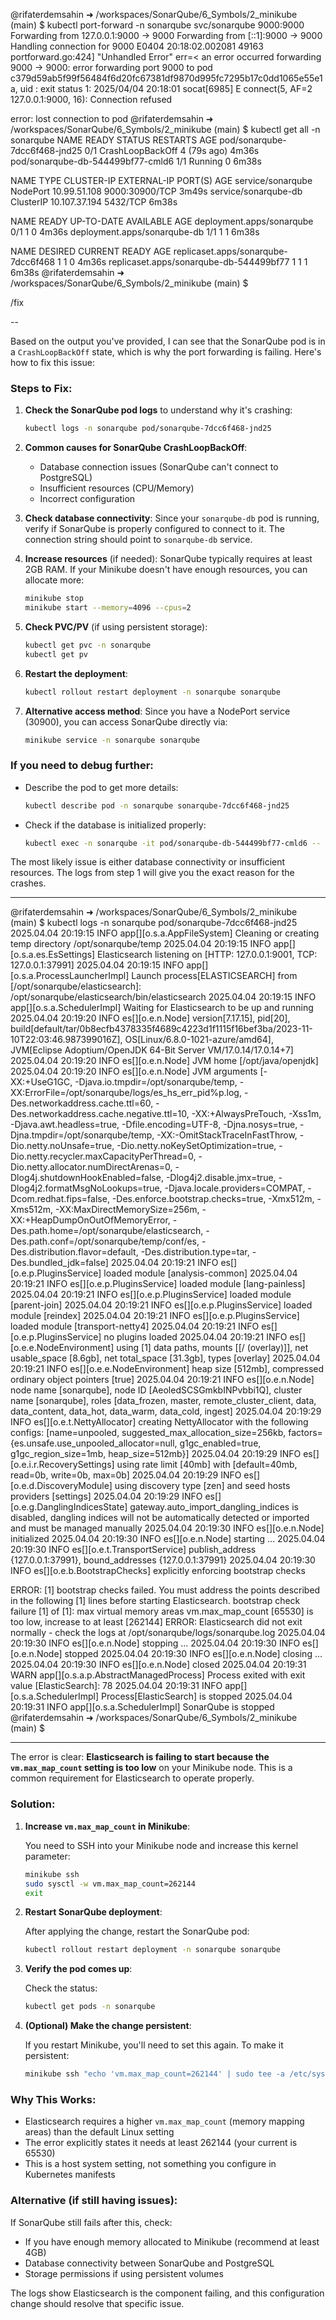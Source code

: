 @rifaterdemsahin ➜ /workspaces/SonarQube/6_Symbols/2_minikube (main) $ kubectl port-forward -n sonarqube svc/sonarqube 9000:9000 
Forwarding from 127.0.0.1:9000 -> 9000
Forwarding from [::1]:9000 -> 9000
Handling connection for 9000
E0404 20:18:02.002081   49163 portforward.go:424] "Unhandled Error" err=<
        an error occurred forwarding 9000 -> 9000: error forwarding port 9000 to pod c379d59ab5f99f56484f6d20fc67381df9870d995fc7295b17c0dd1065e55e1a, uid : exit status 1: 2025/04/04 20:18:01 socat[6985] E connect(5, AF=2 127.0.0.1:9000, 16): Connection refused
 >
error: lost connection to pod
@rifaterdemsahin ➜ /workspaces/SonarQube/6_Symbols/2_minikube (main) $ kubectl get all -n sonarqube
NAME                                READY   STATUS             RESTARTS      AGE
pod/sonarqube-7dcc6f468-jnd25       0/1     CrashLoopBackOff   4 (79s ago)   4m36s
pod/sonarqube-db-544499bf77-cmld6   1/1     Running            0             6m38s

NAME                   TYPE        CLUSTER-IP      EXTERNAL-IP   PORT(S)          AGE
service/sonarqube      NodePort    10.99.51.108    <none>        9000:30900/TCP   3m49s
service/sonarqube-db   ClusterIP   10.107.37.194   <none>        5432/TCP         6m38s

NAME                           READY   UP-TO-DATE   AVAILABLE   AGE
deployment.apps/sonarqube      0/1     1            0           4m36s
deployment.apps/sonarqube-db   1/1     1            1           6m38s

NAME                                      DESIRED   CURRENT   READY   AGE
replicaset.apps/sonarqube-7dcc6f468       1         1         0       4m36s
replicaset.apps/sonarqube-db-544499bf77   1         1         1       6m38s
@rifaterdemsahin ➜ /workspaces/SonarQube/6_Symbols/2_minikube (main) $ 

/fix 

--

Based on the output you've provided, I can see that the SonarQube pod is in a `CrashLoopBackOff` state, which is why the port forwarding is failing. Here's how to fix this issue:

### Steps to Fix:

1. **Check the SonarQube pod logs** to understand why it's crashing:
   ```bash
   kubectl logs -n sonarqube pod/sonarqube-7dcc6f468-jnd25
   ```

2. **Common causes for SonarQube CrashLoopBackOff**:
   - Database connection issues (SonarQube can't connect to PostgreSQL)
   - Insufficient resources (CPU/Memory)
   - Incorrect configuration

3. **Check database connectivity**:
   Since your `sonarqube-db` pod is running, verify if SonarQube is properly configured to connect to it. The connection string should point to `sonarqube-db` service.

4. **Increase resources** (if needed):
   SonarQube typically requires at least 2GB RAM. If your Minikube doesn't have enough resources, you can allocate more:
   ```bash
   minikube stop
   minikube start --memory=4096 --cpus=2
   ```

5. **Check PVC/PV** (if using persistent storage):
   ```bash
   kubectl get pvc -n sonarqube
   kubectl get pv
   ```

6. **Restart the deployment**:
   ```bash
   kubectl rollout restart deployment -n sonarqube sonarqube
   ```

7. **Alternative access method**:
   Since you have a NodePort service (30900), you can access SonarQube directly via:
   ```bash
   minikube service -n sonarqube sonarqube
   ```

### If you need to debug further:

- Describe the pod to get more details:
  ```bash
  kubectl describe pod -n sonarqube sonarqube-7dcc6f468-jnd25
  ```

- Check if the database is initialized properly:
  ```bash
  kubectl exec -n sonarqube -it pod/sonarqube-db-544499bf77-cmld6 -- psql -U sonar -W
  ```

The most likely issue is either database connectivity or insufficient resources. The logs from step 1 will give you the exact reason for the crashes.


---

@rifaterdemsahin ➜ /workspaces/SonarQube/6_Symbols/2_minikube (main) $ kubectl logs -n sonarqube pod/sonarqube-7dcc6f468-jnd25
2025.04.04 20:19:15 INFO  app[][o.s.a.AppFileSystem] Cleaning or creating temp directory /opt/sonarqube/temp
2025.04.04 20:19:15 INFO  app[][o.s.a.es.EsSettings] Elasticsearch listening on [HTTP: 127.0.0.1:9001, TCP: 127.0.0.1:37991]
2025.04.04 20:19:15 INFO  app[][o.s.a.ProcessLauncherImpl] Launch process[ELASTICSEARCH] from [/opt/sonarqube/elasticsearch]: /opt/sonarqube/elasticsearch/bin/elasticsearch
2025.04.04 20:19:15 INFO  app[][o.s.a.SchedulerImpl] Waiting for Elasticsearch to be up and running
2025.04.04 20:19:20 INFO  es[][o.e.n.Node] version[7.17.15], pid[20], build[default/tar/0b8ecfb4378335f4689c4223d1f1115f16bef3ba/2023-11-10T22:03:46.987399016Z], OS[Linux/6.8.0-1021-azure/amd64], JVM[Eclipse Adoptium/OpenJDK 64-Bit Server VM/17.0.14/17.0.14+7]
2025.04.04 20:19:20 INFO  es[][o.e.n.Node] JVM home [/opt/java/openjdk]
2025.04.04 20:19:20 INFO  es[][o.e.n.Node] JVM arguments [-XX:+UseG1GC, -Djava.io.tmpdir=/opt/sonarqube/temp, -XX:ErrorFile=/opt/sonarqube/logs/es_hs_err_pid%p.log, -Des.networkaddress.cache.ttl=60, -Des.networkaddress.cache.negative.ttl=10, -XX:+AlwaysPreTouch, -Xss1m, -Djava.awt.headless=true, -Dfile.encoding=UTF-8, -Djna.nosys=true, -Djna.tmpdir=/opt/sonarqube/temp, -XX:-OmitStackTraceInFastThrow, -Dio.netty.noUnsafe=true, -Dio.netty.noKeySetOptimization=true, -Dio.netty.recycler.maxCapacityPerThread=0, -Dio.netty.allocator.numDirectArenas=0, -Dlog4j.shutdownHookEnabled=false, -Dlog4j2.disable.jmx=true, -Dlog4j2.formatMsgNoLookups=true, -Djava.locale.providers=COMPAT, -Dcom.redhat.fips=false, -Des.enforce.bootstrap.checks=true, -Xmx512m, -Xms512m, -XX:MaxDirectMemorySize=256m, -XX:+HeapDumpOnOutOfMemoryError, -Des.path.home=/opt/sonarqube/elasticsearch, -Des.path.conf=/opt/sonarqube/temp/conf/es, -Des.distribution.flavor=default, -Des.distribution.type=tar, -Des.bundled_jdk=false]
2025.04.04 20:19:21 INFO  es[][o.e.p.PluginsService] loaded module [analysis-common]
2025.04.04 20:19:21 INFO  es[][o.e.p.PluginsService] loaded module [lang-painless]
2025.04.04 20:19:21 INFO  es[][o.e.p.PluginsService] loaded module [parent-join]
2025.04.04 20:19:21 INFO  es[][o.e.p.PluginsService] loaded module [reindex]
2025.04.04 20:19:21 INFO  es[][o.e.p.PluginsService] loaded module [transport-netty4]
2025.04.04 20:19:21 INFO  es[][o.e.p.PluginsService] no plugins loaded
2025.04.04 20:19:21 INFO  es[][o.e.e.NodeEnvironment] using [1] data paths, mounts [[/ (overlay)]], net usable_space [8.6gb], net total_space [31.3gb], types [overlay]
2025.04.04 20:19:21 INFO  es[][o.e.e.NodeEnvironment] heap size [512mb], compressed ordinary object pointers [true]
2025.04.04 20:19:21 INFO  es[][o.e.n.Node] node name [sonarqube], node ID [AeoledSCSGmkbINPvbbi1Q], cluster name [sonarqube], roles [data_frozen, master, remote_cluster_client, data, data_content, data_hot, data_warm, data_cold, ingest]
2025.04.04 20:19:29 INFO  es[][o.e.t.NettyAllocator] creating NettyAllocator with the following configs: [name=unpooled, suggested_max_allocation_size=256kb, factors={es.unsafe.use_unpooled_allocator=null, g1gc_enabled=true, g1gc_region_size=1mb, heap_size=512mb}]
2025.04.04 20:19:29 INFO  es[][o.e.i.r.RecoverySettings] using rate limit [40mb] with [default=40mb, read=0b, write=0b, max=0b]
2025.04.04 20:19:29 INFO  es[][o.e.d.DiscoveryModule] using discovery type [zen] and seed hosts providers [settings]
2025.04.04 20:19:29 INFO  es[][o.e.g.DanglingIndicesState] gateway.auto_import_dangling_indices is disabled, dangling indices will not be automatically detected or imported and must be managed manually
2025.04.04 20:19:30 INFO  es[][o.e.n.Node] initialized
2025.04.04 20:19:30 INFO  es[][o.e.n.Node] starting ...
2025.04.04 20:19:30 INFO  es[][o.e.t.TransportService] publish_address {127.0.0.1:37991}, bound_addresses {127.0.0.1:37991}
2025.04.04 20:19:30 INFO  es[][o.e.b.BootstrapChecks] explicitly enforcing bootstrap checks

ERROR: [1] bootstrap checks failed. You must address the points described in the following [1] lines before starting Elasticsearch.
bootstrap check failure [1] of [1]: max virtual memory areas vm.max_map_count [65530] is too low, increase to at least [262144]
ERROR: Elasticsearch did not exit normally - check the logs at /opt/sonarqube/logs/sonarqube.log
2025.04.04 20:19:30 INFO  es[][o.e.n.Node] stopping ...
2025.04.04 20:19:30 INFO  es[][o.e.n.Node] stopped
2025.04.04 20:19:30 INFO  es[][o.e.n.Node] closing ...
2025.04.04 20:19:30 INFO  es[][o.e.n.Node] closed
2025.04.04 20:19:31 WARN  app[][o.s.a.p.AbstractManagedProcess] Process exited with exit value [ElasticSearch]: 78
2025.04.04 20:19:31 INFO  app[][o.s.a.SchedulerImpl] Process[ElasticSearch] is stopped
2025.04.04 20:19:31 INFO  app[][o.s.a.SchedulerImpl] SonarQube is stopped
@rifaterdemsahin ➜ /workspaces/SonarQube/6_Symbols/2_minikube (main) $ 

---

The error is clear: **Elasticsearch is failing to start because the `vm.max_map_count` setting is too low** on your Minikube node. This is a common requirement for Elasticsearch to operate properly.

### Solution:

1. **Increase `vm.max_map_count` in Minikube**:

   You need to SSH into your Minikube node and increase this kernel parameter:

   ```bash
   minikube ssh
   sudo sysctl -w vm.max_map_count=262144
   exit
   ```

2. **Restart SonarQube deployment**:

   After applying the change, restart the SonarQube pod:

   ```bash
   kubectl rollout restart deployment -n sonarqube sonarqube
   ```

3. **Verify the pod comes up**:

   Check the status:
   ```bash
   kubectl get pods -n sonarqube
   ```

4. **(Optional) Make the change persistent**:

   If you restart Minikube, you'll need to set this again. To make it persistent:
   ```bash
   minikube ssh "echo 'vm.max_map_count=262144' | sudo tee -a /etc/sysctl.conf"
   ```

### Why This Works:
- Elasticsearch requires a higher `vm.max_map_count` (memory mapping areas) than the default Linux setting
- The error explicitly states it needs at least 262144 (your current is 65530)
- This is a host system setting, not something you configure in Kubernetes manifests

### Alternative (if still having issues):
If SonarQube still fails after this, check:
- If you have enough memory allocated to Minikube (recommend at least 4GB)
- Database connectivity between SonarQube and PostgreSQL
- Storage permissions if using persistent volumes

The logs show Elasticsearch is the component failing, and this configuration change should resolve that specific issue.
